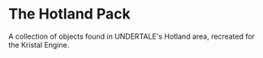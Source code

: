 # The Hotland Pack
 A collection of objects found in UNDERTALE's Hotland area, recreated for the Kristal Engine.
